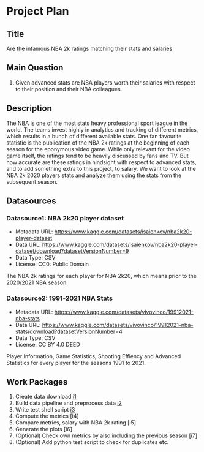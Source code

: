 # Project Plan

## Title
<!-- Give your project a short title. -->
Are the infamous NBA 2k ratings matching their stats and salaries

## Main Question

<!-- Think about one main question you want to answer based on the data. -->
1. Given advanced stats are NBA players worth their salaries with respect to their position and their NBA colleagues.

## Description

<!-- Describe your data science project in max. 200 words. Consider writing about why and how you attempt it. -->
The NBA is one of the most stats heavy professional sport league in the world. The teams invest highly in analytics and tracking of different metrics, which results in a bunch of different available stats. One fan favourite statistic is the publication of the NBA 2k ratings at the beginning of each season for the eponymous video game. While only relevant for the video game itself, the ratings tend to be heavily discussed by fans and TV. But how accurate are these ratings in hindsight with respect to advanced stats, and to add something extra to this project, to salary. We want to look at the NBA 2k 2020 players stats and analyze them using the stats from the subsequent season.

## Datasources

<!-- Describe each datasources you plan to use in a section. Use the prefic "DatasourceX" where X is the id of the datasource. -->

### Datasource1: NBA 2k20 player dataset
* Metadata URL: https://www.kaggle.com/datasets/isaienkov/nba2k20-player-dataset
* Data URL: https://www.kaggle.com/datasets/isaienkov/nba2k20-player-dataset/download?datasetVersionNumber=9
* Data Type: CSV
* License: CC0: Public Domain

The NBA 2k ratings for each player for NBA 2k20, which means prior to the 2020/2021 NBA season.

### Datasource2: 1991-2021 NBA Stats
* Metadata URL: https://www.kaggle.com/datasets/vivovinco/19912021-nba-stats 
* Data URL: https://www.kaggle.com/datasets/vivovinco/19912021-nba-stats/download?datasetVersionNumber=4
* Data Type: CSV
* License: CC BY 4.0 DEED

Player Information, Game Statistics, Shooting Effiency and Advanced Statistics for every player for the seasons 1991 to 2021.

## Work Packages

<!-- List of work packages ordered sequentially, each pointing to an issue with more details. -->

1. Create data download [i1]
2. Build data pipeline and preprocess data [i2]
3. Write test shell script [i3]
4. Compute the metrics [i4]
5. Compare metrics, salary with NBA 2k rating [i5]
6. Generate the plots [i6]
7. (Optional) Check own metrics by also including the previous season [i7]
7. (Optional) Add python test script to check for duplicates etc. 

[i1]: https://github.com/Christoph-Jung/made-ws2324/issues/1 
[i2]: https://github.com/Christoph-Jung/made-ws2324/issues/2 
[i3]: https://github.com/Christoph-Jung/made-ws2324/issues/3 